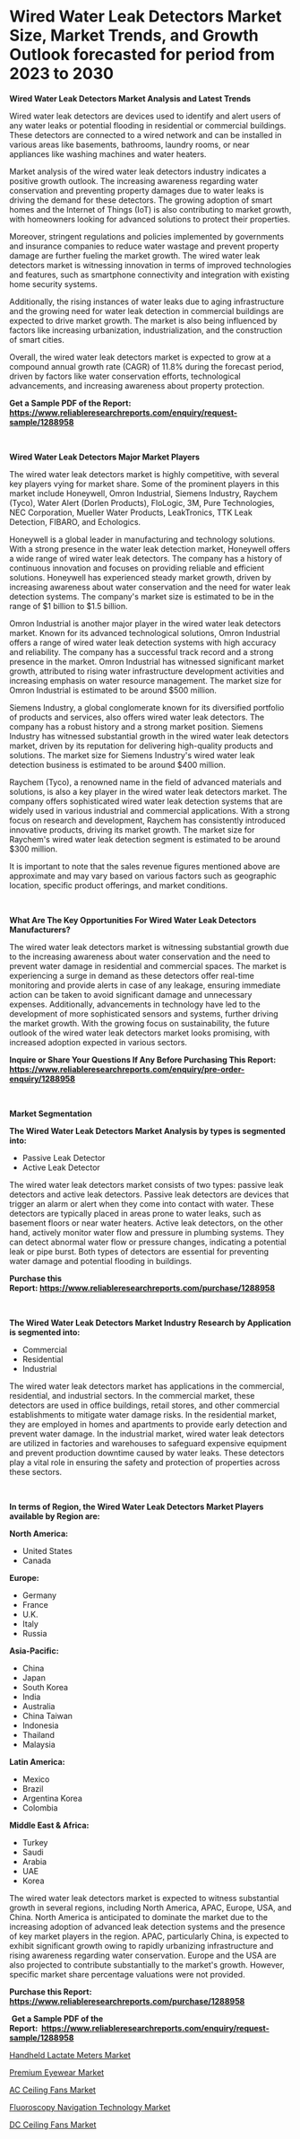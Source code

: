 <p><h1>Wired Water Leak Detectors Market Size, Market Trends, and Growth Outlook forecasted for period from 2023 to 2030</h1></p><p><strong>Wired Water Leak Detectors Market Analysis and Latest Trends</strong></p>
<p><p>Wired water leak detectors are devices used to identify and alert users of any water leaks or potential flooding in residential or commercial buildings. These detectors are connected to a wired network and can be installed in various areas like basements, bathrooms, laundry rooms, or near appliances like washing machines and water heaters.</p><p>Market analysis of the wired water leak detectors industry indicates a positive growth outlook. The increasing awareness regarding water conservation and preventing property damages due to water leaks is driving the demand for these detectors. The growing adoption of smart homes and the Internet of Things (IoT) is also contributing to market growth, with homeowners looking for advanced solutions to protect their properties.</p><p>Moreover, stringent regulations and policies implemented by governments and insurance companies to reduce water wastage and prevent property damage are further fueling the market growth. The wired water leak detectors market is witnessing innovation in terms of improved technologies and features, such as smartphone connectivity and integration with existing home security systems.</p><p>Additionally, the rising instances of water leaks due to aging infrastructure and the growing need for water leak detection in commercial buildings are expected to drive market growth. The market is also being influenced by factors like increasing urbanization, industrialization, and the construction of smart cities.</p><p>Overall, the wired water leak detectors market is expected to grow at a compound annual growth rate (CAGR) of 11.8% during the forecast period, driven by factors like water conservation efforts, technological advancements, and increasing awareness about property protection.</p></p>
<p><strong>Get a Sample PDF of the Report:&nbsp; <a href="https://www.reliableresearchreports.com/enquiry/request-sample/1288958">https://www.reliableresearchreports.com/enquiry/request-sample/1288958</a></strong></p>
<p>&nbsp;</p>
<p><strong>Wired Water Leak Detectors Major Market Players</strong></p>
<p><p>The wired water leak detectors market is highly competitive, with several key players vying for market share. Some of the prominent players in this market include Honeywell, Omron Industrial, Siemens Industry, Raychem (Tyco), Water Alert (Dorlen Products), FloLogic, 3M, Pure Technologies, NEC Corporation, Mueller Water Products, LeakTronics, TTK Leak Detection, FIBARO, and Echologics.</p><p>Honeywell is a global leader in manufacturing and technology solutions. With a strong presence in the water leak detection market, Honeywell offers a wide range of wired water leak detectors. The company has a history of continuous innovation and focuses on providing reliable and efficient solutions. Honeywell has experienced steady market growth, driven by increasing awareness about water conservation and the need for water leak detection systems. The company's market size is estimated to be in the range of $1 billion to $1.5 billion.</p><p>Omron Industrial is another major player in the wired water leak detectors market. Known for its advanced technological solutions, Omron Industrial offers a range of wired water leak detection systems with high accuracy and reliability. The company has a successful track record and a strong presence in the market. Omron Industrial has witnessed significant market growth, attributed to rising water infrastructure development activities and increasing emphasis on water resource management. The market size for Omron Industrial is estimated to be around $500 million.</p><p>Siemens Industry, a global conglomerate known for its diversified portfolio of products and services, also offers wired water leak detectors. The company has a robust history and a strong market position. Siemens Industry has witnessed substantial growth in the wired water leak detectors market, driven by its reputation for delivering high-quality products and solutions. The market size for Siemens Industry's wired water leak detection business is estimated to be around $400 million.</p><p>Raychem (Tyco), a renowned name in the field of advanced materials and solutions, is also a key player in the wired water leak detectors market. The company offers sophisticated wired water leak detection systems that are widely used in various industrial and commercial applications. With a strong focus on research and development, Raychem has consistently introduced innovative products, driving its market growth. The market size for Raychem's wired water leak detection segment is estimated to be around $300 million.</p><p>It is important to note that the sales revenue figures mentioned above are approximate and may vary based on various factors such as geographic location, specific product offerings, and market conditions.</p></p>
<p>&nbsp;</p>
<p><strong>What Are The Key Opportunities For Wired Water Leak Detectors Manufacturers?</strong></p>
<p><p>The wired water leak detectors market is witnessing substantial growth due to the increasing awareness about water conservation and the need to prevent water damage in residential and commercial spaces. The market is experiencing a surge in demand as these detectors offer real-time monitoring and provide alerts in case of any leakage, ensuring immediate action can be taken to avoid significant damage and unnecessary expenses. Additionally, advancements in technology have led to the development of more sophisticated sensors and systems, further driving the market growth. With the growing focus on sustainability, the future outlook of the wired water leak detectors market looks promising, with increased adoption expected in various sectors.</p></p>
<p><strong>Inquire or Share Your Questions If Any Before Purchasing This Report: <a href="https://www.reliableresearchreports.com/enquiry/pre-order-enquiry/1288958">https://www.reliableresearchreports.com/enquiry/pre-order-enquiry/1288958</a></strong></p>
<p>&nbsp;</p>
<p><strong>Market Segmentation</strong></p>
<p><strong>The Wired Water Leak Detectors Market Analysis by types is segmented into:</strong></p>
<p><ul><li>Passive Leak Detector</li><li>Active Leak Detector</li></ul></p>
<p><p>The wired water leak detectors market consists of two types: passive leak detectors and active leak detectors. Passive leak detectors are devices that trigger an alarm or alert when they come into contact with water. These detectors are typically placed in areas prone to water leaks, such as basement floors or near water heaters. Active leak detectors, on the other hand, actively monitor water flow and pressure in plumbing systems. They can detect abnormal water flow or pressure changes, indicating a potential leak or pipe burst. Both types of detectors are essential for preventing water damage and potential flooding in buildings.</p></p>
<p><strong>Purchase this Report:&nbsp;<a href="https://www.reliableresearchreports.com/purchase/1288958">https://www.reliableresearchreports.com/purchase/1288958</a></strong></p>
<p>&nbsp;</p>
<p><strong>The Wired Water Leak Detectors Market Industry Research by Application is segmented into:</strong></p>
<p><ul><li>Commercial</li><li>Residential</li><li>Industrial</li></ul></p>
<p><p>The wired water leak detectors market has applications in the commercial, residential, and industrial sectors. In the commercial market, these detectors are used in office buildings, retail stores, and other commercial establishments to mitigate water damage risks. In the residential market, they are employed in homes and apartments to provide early detection and prevent water damage. In the industrial market, wired water leak detectors are utilized in factories and warehouses to safeguard expensive equipment and prevent production downtime caused by water leaks. These detectors play a vital role in ensuring the safety and protection of properties across these sectors.</p></p>
<p>&nbsp;</p>
<p><strong>In terms of Region, the Wired Water Leak Detectors Market Players available by Region are:</strong></p>
<p>
    <p> <strong> North America: </strong>
        <ul>
            <li>United States</li>
            <li>Canada</li>
        </ul>
        </p> 
    <p> <strong> Europe: </strong>
        <ul>
            <li>Germany</li>
            <li>France</li>
            <li>U.K.</li>
            <li>Italy</li>
            <li>Russia</li>
        </ul>
        </p> 
    <p> <strong> Asia-Pacific: </strong>
        <ul>
            <li>China</li>
            <li>Japan</li>
            <li>South Korea</li>
            <li>India</li>
            <li>Australia</li>
            <li>China Taiwan</li>
            <li>Indonesia</li>
            <li>Thailand</li>
            <li>Malaysia</li>
        </ul>
        </p> 
    <p> <strong> Latin America: </strong>
        <ul>
            <li>Mexico</li>
            <li>Brazil</li>
            <li>Argentina Korea</li>
            <li>Colombia</li>
        </ul>
        </p> 
    <p> <strong> Middle East & Africa: </strong>
        <ul>
            <li>Turkey</li>
            <li>Saudi</li>
            <li>Arabia</li>
            <li>UAE</li>
            <li>Korea</li>
        </ul>
    </p>
    </p>
<p><p>The wired water leak detectors market is expected to witness substantial growth in several regions, including North America, APAC, Europe, USA, and China. North America is anticipated to dominate the market due to the increasing adoption of advanced leak detection systems and the presence of key market players in the region. APAC, particularly China, is expected to exhibit significant growth owing to rapidly urbanizing infrastructure and rising awareness regarding water conservation. Europe and the USA are also projected to contribute substantially to the market's growth. However, specific market share percentage valuations were not provided.</p></p>
<p><strong>Purchase this Report: <a href="https://www.reliableresearchreports.com/purchase/1288958">https://www.reliableresearchreports.com/purchase/1288958</a></strong></p>
<p>&nbsp;<strong>Get a Sample PDF of the Report:&nbsp;&nbsp;<a href="https://www.reliableresearchreports.com/enquiry/request-sample/1288958">https://www.reliableresearchreports.com/enquiry/request-sample/1288958</a></strong></p>
<p><strong></strong></p>
<p><p><a href="https://medium.com/@elvirabogdani08/handheld-lactate-meters-market-outlook-industry-overview-and-forecast-2023-to-2030-baf0e24a02b4">Handheld Lactate Meters Market</a></p><p><a href="https://www.linkedin.com/pulse/premium-eyewear-market-size-growth-forecast-from-2023--cmtpe/">Premium Eyewear Market</a></p><p><a href="https://www.linkedin.com/pulse/ac-ceiling-fans-market-research-report-provides-thorough-8qmhe/">AC Ceiling Fans Market</a></p><p><a href="https://medium.com/@entelaloshi55/fluoroscopy-navigation-technology-market-focuses-on-market-share-size-and-projected-forecast-till-8c40c086eef5">Fluoroscopy Navigation Technology Market</a></p><p><a href="https://www.linkedin.com/pulse/dc-ceiling-fans-market-research-report-provides-thorough-emroe/">DC Ceiling Fans Market</a></p></p>